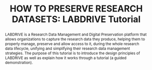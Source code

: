 ---
abstract: 'LABDRIVE is a Research Data Management and Digital Preservation platform
  that allows organizations to capture the research data they produce, helping them
  to properly manage, preserve and allow access to it, during the whole research data
  lifecycle, unifying and simplifying their research data management strategies.

  The purpose of this tutorial is to introduce the design principles of LABDRIVE as
  well as explain how it works through a tutorial (a guided demonstration).'
creators:
- Antonio Guillermo Martinez
- Maria Fuertes
date: null
document_url: https://www.ideals.illinois.edu/items/128262/bitstreams/428889/data.pdf
grand_parent: iPRES
institutions: []
keywords:
- research data management
- digital preservation
- software
landing_page_url: https://hdl.handle.net/2142/121058
language: eng
layout: publication
license: CC-BY 4.0 International
notes_url: null
parent: iPRES 2023
publication_type: paper
size: null
slides_url: null
source_name: iPRES
stream_url: null
title: 'HOW TO PRESERVE RESEARCH DATASETS: LABDRIVE Tutorial'
year: 2023
---